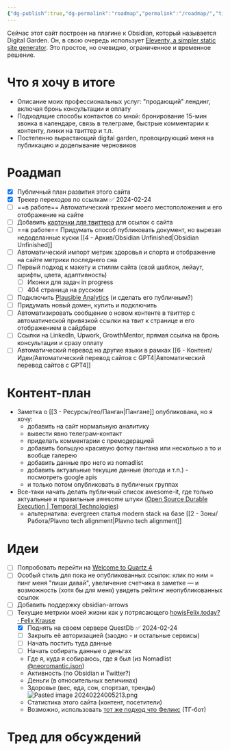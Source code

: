 ```yaml
---
{"dg-publish":true,"dg-permalink":"roadmap","permalink":"/roadmap/","title":"Этот сайт","created":"2023-04-22T20:52:08.718+07:00","updated":"2024-03-07T19:48:55.529+07:00"}
---
```


Сейчас этот сайт построен на плагине к Obsidian, который называется Digital Garden. Он, в свою очередь использует [Eleventy, a simpler static site generator](https://www.11ty.dev/). Это простое, но очевидно, ограниченное и  временное решение.
# Что я хочу в итоге
- Описание моих профессиональных услуг: "продающий" лендинг, включая бронь консультации и оплату
- Подходящие способы контактов со мной: бронирование 15-мин звонка в календаре, связь в телеграме, быстрые комментарии к контенту, линки на твиттер и т.п.
- Постепенно вырастающий digital garden, провоцирующий меня на публикацию и доделывание черновиков
# Роадмап
- [x] Публичный план развития этого сайта
- [x] Трекер переходов по ссылкам ✅ 2024-02-24
- [ ] ==в работе== Автоматический трекинг моего местоположения и его отображение на сайте
- [ ] Добавить [карточки для твиттера](https://fettblog.eu/11ty-automatic-twitter-cards/) для ссылок с сайта
- [ ] ==в работе== Придумать способ публиковать документ, но вырезая недоделанные куски [[4 - Архив/Obsidian Unfinished\|Obsidian Unfinished]]
- [ ] Автоматический импорт метрик здоровья и спорта и отображение на сайте метрики последнего сна
- [ ] Первый подход к макету и стилям сайта (свой шаблон, лейаут, шрифты, цвета, адаптивность)
	- [ ] Иконки для задач in progress
	- [ ] 404 страница на русском
- [ ] Подключить [Plausible Analytics](https://plausible.io/) (и сделать его публичным?)
- [ ] Придумать новый домен, купить и подключить
- [ ] Автоматизировать сообщение о новом контенте в твиттер с автоматической привязкой ссылки на твит к странице и его отображением в сайдбаре
- [ ] Cсылки на LinkedIn, Upwork, GrowthMentor, прямая ссылка на бронь консультации и сразу оплату
- [ ] Автоматический перевод на другие языки в рамках [[6 - Контент/Идеи/Автоматический перевод сайтов с GPT4\|Автоматический перевод сайтов с GPT4]]

# Контент-план
- Заметка о [[3 - Ресурсы/гео/Панган\|Пангане]] опубликована, но я хочу:
	- добавить на сайт нормальную аналитику
	- вывести явно телеграм-контакт
	- приделать комментарии с премодерацией
	- добавить большую красивую фотку пангана или несколько а то и вообще галерею
	- добавить данные про него из nomadlist
	- добавить актуальные текущие данные (погода и т.п.) - посмотреть google apis
	- и только потом опубликовать в публичных группах
- Все-таки начать делать публичный список awesome-it, где только актуальные и правильные awesome штуки ([Open Source Durable Execution | Temporal Technologies](https://temporal.io/))
	- альтернатива: evergreen статья modern stack на базе [[2 - Зоны/Работа/Plavno tech alignment\|Plavno tech alignment]]

# Идеи
- [ ] Попробовать перейти на [Welcome to Quartz 4](https://quartz.jzhao.xyz/)
- [ ] Особый стиль для пока не опубликованных ссылок: клик по ним = пинг меня "пиши давай", увеличение счетчика в заметке — и возможность (хотя бы для меня) увидеть рейтинг неопубликованных ссылок
- [ ] Добавить поддержку obsidian-arrows
- [ ] Текущие метрики моей жизни как у потрясающего [howisFelix.today? · Felix Krause](https://howisfelix.today/?)
	- [x] Поднять на своем сервере QuestDb ✅ 2024-02-24
	- [ ] Закрыть её авторизацией (заодно - и остальные сервисы)
	- [ ] Начать постить туда данные
	- [ ] Начать собирать данные о деньгах
	- Где я, куда я собираюсь, где я был (из Nomadlist [@neoromantic.json](https://nomadlist.com/@neoromantic.json))
	- Активность (по Obsidian и Twitter?)
	- Деньги (в относительных величинах)
	- Здоровье (вес, еда, сон, спортзал, тренды)
	  ![Pasted image 20240224005213.png](/img/user/files/Pasted%20image%2020240224005213.png)
	- Статистика этого сайта (контент, посетители)
	- Возможно, использовать [тот же подход что Феликс](https://github.com/KrauseFx/FxLifeSheet) (ТГ-бот)

# Тред для обсуждений
<blockquote class="twitter-tweet"><a href="https://twitter.com/user/status/1761128184790311295?ref_src=twsrc%5Etfw"></a></blockquote> <script async src="https://platform.twitter.com/widgets.js" charset="utf-8"></script>